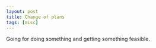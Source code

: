 ```yaml
---
layout: post
title: Change of plans 
tags: [misc]
---
```

Going for doing something and getting something feasible.